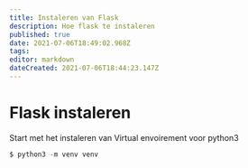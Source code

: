 ```yaml
---
title: Instaleren van Flask
description: Hoe flask te instaleren
published: true
date: 2021-07-06T18:49:02.968Z
tags: 
editor: markdown
dateCreated: 2021-07-06T18:44:23.147Z
---
```


# Flask instaleren
Start met het instaleren van Virtual envoirement voor python3

```py
$ python3 -m venv venv
```
